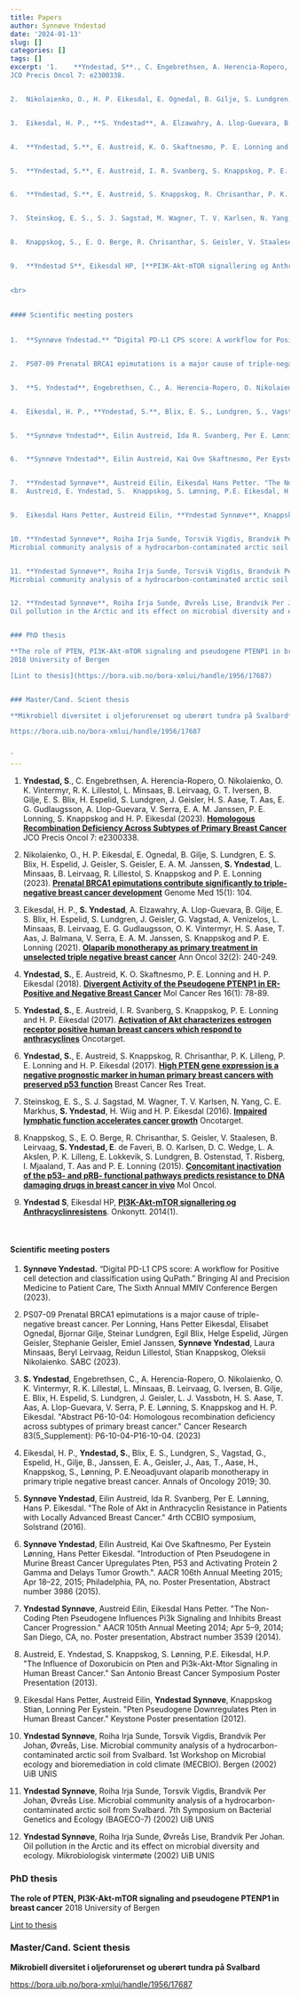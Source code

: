 ```yaml
---
title: Papers
author: Synnøve Yndestad
date: '2024-01-13'
slug: []
categories: []
tags: []
excerpt: '1.	**Yndestad, S**., C. Engebrethsen, A. Herencia-Ropero, O. Nikolaienko, O. K. Vintermyr, R. K. Lillestol, L. Minsaas, B. Leirvaag, G. T. Iversen, B. Gilje, E. S. Blix, H. Espelid, S. Lundgren, J. Geisler, H. S. Aase, T. Aas, E. G. Gudlaugsson, A. Llop-Guevara, V. Serra, E. A. M. Janssen, P. E. Lonning, S. Knappskog and H. P. Eikesdal (2023). [**Homologous Recombination Deficiency Across Subtypes of Primary Breast Cancer**](https://pubmed.ncbi.nlm.nih.gov/38039432/) 
JCO Precis Oncol 7: e2300338.  


2.	Nikolaienko, O., H. P. Eikesdal, E. Ognedal, B. Gilje, S. Lundgren, E. S. Blix, H. Espelid, J. Geisler, S. Geisler, E. A. M. Janssen, **S. Yndestad**, L. Minsaas, B. Leirvaag, R. Lillestol, S. Knappskog and P. E. Lonning (2023). [**Prenatal BRCA1 epimutations contribute significantly to triple-negative breast cancer development**](https://pubmed.ncbi.nlm.nih.gov/38053165/) Genome Med 15(1): 104.  


3.	Eikesdal, H. P., **S. Yndestad**, A. Elzawahry, A. Llop-Guevara, B. Gilje, E. S. Blix, H. Espelid, S. Lundgren, J. Geisler, G. Vagstad, A. Venizelos, L. Minsaas, B. Leirvaag, E. G. Gudlaugsson, O. K. Vintermyr, H. S. Aase, T. Aas, J. Balmana, V. Serra, E. A. M. Janssen, S. Knappskog and P. E. Lonning (2021). [**Olaparib monotherapy as primary treatment in unselected triple negative breast cancer**](https://pubmed.ncbi.nlm.nih.gov/33242536/) Ann Oncol 32(2): 240-249.  


4.	**Yndestad, S.**, E. Austreid, K. O. Skaftnesmo, P. E. Lonning and H. P. Eikesdal (2018). [**Divergent Activity of the Pseudogene PTENP1 in ER-Positive and Negative Breast Cancer**](https://pubmed.ncbi.nlm.nih.gov/29021233/) Mol Cancer Res 16(1): 78-89.  


5.	**Yndestad, S.**, E. Austreid, I. R. Svanberg, S. Knappskog, P. E. Lonning and H. P. Eikesdal (2017). [**Activation of Akt characterizes estrogen receptor positive human breast cancers which respond to anthracyclines**](https://pubmed.ncbi.nlm.nih.gov/28476032/) Oncotarget.  


6.	**Yndestad, S.**, E. Austreid, S. Knappskog, R. Chrisanthar, P. K. Lilleng, P. E. Lonning and H. P. Eikesdal (2017). [**High PTEN gene expression is a negative prognostic marker in human primary breast cancers with preserved p53 function**](https://pubmed.ncbi.nlm.nih.gov/28213783/) Breast Cancer Res Treat.  


7.	Steinskog, E. S., S. J. Sagstad, M. Wagner, T. V. Karlsen, N. Yang, C. E. Markhus, **S. Yndestad**, H. Wiig and H. P. Eikesdal (2016). [**Impaired lymphatic function accelerates cancer growth**](https://pubmed.ncbi.nlm.nih.gov/27329584/) Oncotarget.  


8.	Knappskog, S., E. O. Berge, R. Chrisanthar, S. Geisler, V. Staalesen, B. Leirvaag, **S. Yndestad, E**. de Faveri, B. O. Karlsen, D. C. Wedge, L. A. Akslen, P. K. Lilleng, E. Lokkevik, S. Lundgren, B. Ostenstad, T. Risberg, I. Mjaaland, T. Aas and P. E. Lonning (2015). [**Concomitant inactivation of the p53- and pRB- functional pathways predicts resistance to DNA damaging drugs in breast cancer in vivo**](https://pubmed.ncbi.nlm.nih.gov/26004085/) Mol Oncol.  


9.	**Yndestad S**, Eikesdal HP, [**PI3K-Akt-mTOR signallering og Anthracyclinresistens**](https://onkonytt.no/pi3k-akt-mtor-signalering-og-anthracyklinresistens/). Onkonytt. 2014(1).

  
<br>    
      
      
#### Scientific meeting posters  
  
    
1.	**Synnøve Yndestad.** “Digital PD-L1 CPS score: A workflow for Positive cell detection and classification using QuPath.” Bringing AI and Precision Medicine to Patient Care, The Sixth Annual MMIV Conference Bergen (2023).   


2.	PS07-09 Prenatal BRCA1 epimutations is a major cause of triple-negative breast cancer. Per Lonning, Hans Petter Eikesdal, Elisabet Ognedal, Bjornar Gilje, Steinar Lundgren, Egil Blix, Helge Espelid, Jürgen Geisler, Stephanie Geisler, Emiel Janssen, **Synnøve Yndestad**, Laura Minsaas, Beryl Leirvaag, Reidun Lillestol, Stian Knappskog, Oleksii Nikolaienko. SABC (2023).   


3.	**S. Yndestad**, Engebrethsen, C., A. Herencia-Ropero, O. Nikolaienko, O. K. Vintermyr, R. K. Lillestøl, L. Minsaas, B. Leirvaag, G. Iversen, B. Gilje, E. Blix, H. Espelid, S. Lundgren, J. Geisler, L. J. Vassbotn, H. S. Aase, T. Aas, A. Llop-Guevara, V. Serra, P. E. Lønning, S. Knappskog and H. P. Eikesdal. "Abstract P6-10-04: Homologous recombination deficiency across subtypes of primary breast cancer." Cancer Research 83(5_Supplement): P6-10-04-P16-10-04. (2023)  


4.	Eikesdal, H. P., **Yndestad, S.**, Blix, E. S., Lundgren, S., Vagstad, G., Espelid, H., Gilje, B., Janssen, E. A., Geisler, J., Aas, T., Aase, H., Knappskog, S., Lønning, P. E.Neoadjuvant olaparib monotherapy in primary triple negative breast cancer. Annals of Oncology 2019; 30.  


5.	**Synnøve Yndestad**, Eilin Austreid, Ida R. Svanberg, Per E. Lønning, Hans P. Eikesdal. "The Role of Akt in Anthracyclin Resistance in Patients with Locally Advanced Breast Cancer." 4rth CCBIO symposium, Solstrand (2016).  


6.	**Synnøve Yndestad**, Eilin Austreid, Kai Ove Skaftnesmo, Per Eystein Lønning, Hans Petter Eikesdal. "Introduction of Pten Pseudogene in Murine Breast Cancer Upregulates Pten, P53 and Activating Protein 2 Gamma and Delays Tumor Growth.". AACR 106th Annual Meeting 2015; Apr 18–22, 2015; Philadelphia, PA, no. Poster Presentation, Abstract number 3986 (2015).  


7.	**Yndestad Synnøve**, Austreid Eilin, Eikesdal Hans Petter. "The Non-Coding Pten Pseudogene Influences Pi3k Signaling and Inhibits Breast Cancer Progression." AACR 105th Annual Meeting 2014; Apr 5–9, 2014; San Diego, CA, no. Poster presentation, Abstract number 3539 (2014).
8.	Austreid, E. Yndestad, S.  Knappskog, S. Lønning, P.E. Eikesdal, H.P. "The Influence of Doxorubicin on Pten and Pi3k-Akt-Mtor Signaling in Human Breast Cancer." San Antonio Breast Cancer Symposium Poster Presentation  (2013).  


9.	Eikesdal Hans Petter, Austreid Eilin, **Yndestad Synnøve**, Knappskog Stian, Lonning Per Eystein. "Pten Pseudogene Downregulates Pten in Human Breast Cancer." Keystone Poster presentation  (2012).  


10. **Yndestad Synnøve**, Roiha Irja Sunde, Torsvik Vigdis, Brandvik Per Johan, Øvreås, Lise.
Microbial community analysis of a hydrocarbon-contaminated arctic soil from Svalbard. 1st Workshop on Microbial ecology and bioremediation in cold climate (MECBIO). Bergen (2002) UiB UNIS  


11. **Yndestad Synnøve**, Roiha Irja Sunde, Torsvik Vigdis, Brandvik Per Johan, Øvreås Lise.
Microbial community analysis of a hydrocarbon-contaminated arctic soil from Svalbard. 7th Symposium on Bacterial Genetics and Ecology (BAGECO-7) (2002) UiB UNIS. 


12. **Yndestad Synnøve**, Roiha Irja Sunde, Øvreås Lise, Brandvik Per Johan.
Oil pollution in the Arctic and its effect on microbial diversity and ecology. Mikrobiologisk vintermøte (2002) UiB UNIS


### PhD thesis 

**The role of PTEN, PI3K-Akt-mTOR signaling and pseudogene PTENP1 in breast cancer**
2018 University of Bergen

[Lint to thesis](https://bora.uib.no/bora-xmlui/handle/1956/17687)


### Master/Cand. Scient thesis  

**Mikrobiell diversitet i oljeforurenset og uberørt tundra på Svalbard**

https://bora.uib.no/bora-xmlui/handle/1956/17687


'
---
```



1.	**Yndestad, S**., C. Engebrethsen, A. Herencia-Ropero, O. Nikolaienko, O. K. Vintermyr, R. K. Lillestol, L. Minsaas, B. Leirvaag, G. T. Iversen, B. Gilje, E. S. Blix, H. Espelid, S. Lundgren, J. Geisler, H. S. Aase, T. Aas, E. G. Gudlaugsson, A. Llop-Guevara, V. Serra, E. A. M. Janssen, P. E. Lonning, S. Knappskog and H. P. Eikesdal (2023). [**Homologous Recombination Deficiency Across Subtypes of Primary Breast Cancer**](https://pubmed.ncbi.nlm.nih.gov/38039432/) 
JCO Precis Oncol 7: e2300338.  

2.	Nikolaienko, O., H. P. Eikesdal, E. Ognedal, B. Gilje, S. Lundgren, E. S. Blix, H. Espelid, J. Geisler, S. Geisler, E. A. M. Janssen, **S. Yndestad**, L. Minsaas, B. Leirvaag, R. Lillestol, S. Knappskog and P. E. Lonning (2023). [**Prenatal BRCA1 epimutations contribute significantly to triple-negative breast cancer development**](https://pubmed.ncbi.nlm.nih.gov/38053165/) Genome Med 15(1): 104.  

3.	Eikesdal, H. P., **S. Yndestad**, A. Elzawahry, A. Llop-Guevara, B. Gilje, E. S. Blix, H. Espelid, S. Lundgren, J. Geisler, G. Vagstad, A. Venizelos, L. Minsaas, B. Leirvaag, E. G. Gudlaugsson, O. K. Vintermyr, H. S. Aase, T. Aas, J. Balmana, V. Serra, E. A. M. Janssen, S. Knappskog and P. E. Lonning (2021). [**Olaparib monotherapy as primary treatment in unselected triple negative breast cancer**](https://pubmed.ncbi.nlm.nih.gov/33242536/) Ann Oncol 32(2): 240-249.  

4.	**Yndestad, S.**, E. Austreid, K. O. Skaftnesmo, P. E. Lonning and H. P. Eikesdal (2018). [**Divergent Activity of the Pseudogene PTENP1 in ER-Positive and Negative Breast Cancer**](https://pubmed.ncbi.nlm.nih.gov/29021233/) Mol Cancer Res 16(1): 78-89.  

5.	**Yndestad, S.**, E. Austreid, I. R. Svanberg, S. Knappskog, P. E. Lonning and H. P. Eikesdal (2017). [**Activation of Akt characterizes estrogen receptor positive human breast cancers which respond to anthracyclines**](https://pubmed.ncbi.nlm.nih.gov/28476032/) Oncotarget.  

6.	**Yndestad, S.**, E. Austreid, S. Knappskog, R. Chrisanthar, P. K. Lilleng, P. E. Lonning and H. P. Eikesdal (2017). [**High PTEN gene expression is a negative prognostic marker in human primary breast cancers with preserved p53 function**](https://pubmed.ncbi.nlm.nih.gov/28213783/) Breast Cancer Res Treat.  

7.	Steinskog, E. S., S. J. Sagstad, M. Wagner, T. V. Karlsen, N. Yang, C. E. Markhus, **S. Yndestad**, H. Wiig and H. P. Eikesdal (2016). [**Impaired lymphatic function accelerates cancer growth**](https://pubmed.ncbi.nlm.nih.gov/27329584/) Oncotarget.  

8.	Knappskog, S., E. O. Berge, R. Chrisanthar, S. Geisler, V. Staalesen, B. Leirvaag, **S. Yndestad, E**. de Faveri, B. O. Karlsen, D. C. Wedge, L. A. Akslen, P. K. Lilleng, E. Lokkevik, S. Lundgren, B. Ostenstad, T. Risberg, I. Mjaaland, T. Aas and P. E. Lonning (2015). [**Concomitant inactivation of the p53- and pRB- functional pathways predicts resistance to DNA damaging drugs in breast cancer in vivo**](https://pubmed.ncbi.nlm.nih.gov/26004085/) Mol Oncol.  

9.	**Yndestad S**, Eikesdal HP, [**PI3K-Akt-mTOR signallering og Anthracyclinresistens**](https://onkonytt.no/pi3k-akt-mtor-signalering-og-anthracyklinresistens/). Onkonytt. 2014(1).

  
<br>    
      
      
#### Scientific meeting posters  
  
    
1.	**Synnøve Yndestad.** “Digital PD-L1 CPS score: A workflow for Positive cell detection and classification using QuPath.” Bringing AI and Precision Medicine to Patient Care, The Sixth Annual MMIV Conference Bergen (2023). 

2.	PS07-09 Prenatal BRCA1 epimutations is a major cause of triple-negative breast cancer. Per Lonning, Hans Petter Eikesdal, Elisabet Ognedal, Bjornar Gilje, Steinar Lundgren, Egil Blix, Helge Espelid, Jürgen Geisler, Stephanie Geisler, Emiel Janssen, **Synnøve Yndestad**, Laura Minsaas, Beryl Leirvaag, Reidun Lillestol, Stian Knappskog, Oleksii Nikolaienko. SABC (2023). 

3.	**S. Yndestad**, Engebrethsen, C., A. Herencia-Ropero, O. Nikolaienko, O. K. Vintermyr, R. K. Lillestøl, L. Minsaas, B. Leirvaag, G. Iversen, B. Gilje, E. Blix, H. Espelid, S. Lundgren, J. Geisler, L. J. Vassbotn, H. S. Aase, T. Aas, A. Llop-Guevara, V. Serra, P. E. Lønning, S. Knappskog and H. P. Eikesdal. "Abstract P6-10-04: Homologous recombination deficiency across subtypes of primary breast cancer." Cancer Research 83(5_Supplement): P6-10-04-P16-10-04. (2023)  

4.	Eikesdal, H. P., **Yndestad, S.**, Blix, E. S., Lundgren, S., Vagstad, G., Espelid, H., Gilje, B., Janssen, E. A., Geisler, J., Aas, T., Aase, H., Knappskog, S., Lønning, P. E.Neoadjuvant olaparib monotherapy in primary triple negative breast cancer. Annals of Oncology 2019; 30.  

5.	**Synnøve Yndestad**, Eilin Austreid, Ida R. Svanberg, Per E. Lønning, Hans P. Eikesdal. "The Role of Akt in Anthracyclin Resistance in Patients with Locally Advanced Breast Cancer." 4rth CCBIO symposium, Solstrand (2016).  

6.	**Synnøve Yndestad**, Eilin Austreid, Kai Ove Skaftnesmo, Per Eystein Lønning, Hans Petter Eikesdal. "Introduction of Pten Pseudogene in Murine Breast Cancer Upregulates Pten, P53 and Activating Protein 2 Gamma and Delays Tumor Growth.". AACR 106th Annual Meeting 2015; Apr 18–22, 2015; Philadelphia, PA, no. Poster Presentation, Abstract number 3986 (2015).  

7.	**Yndestad Synnøve**, Austreid Eilin, Eikesdal Hans Petter. "The Non-Coding Pten Pseudogene Influences Pi3k Signaling and Inhibits Breast Cancer Progression." AACR 105th Annual Meeting 2014; Apr 5–9, 2014; San Diego, CA, no. Poster presentation, Abstract number 3539 (2014).
8.	Austreid, E. Yndestad, S.  Knappskog, S. Lønning, P.E. Eikesdal, H.P. "The Influence of Doxorubicin on Pten and Pi3k-Akt-Mtor Signaling in Human Breast Cancer." San Antonio Breast Cancer Symposium Poster Presentation  (2013).  

9.	Eikesdal Hans Petter, Austreid Eilin, **Yndestad Synnøve**, Knappskog Stian, Lonning Per Eystein. "Pten Pseudogene Downregulates Pten in Human Breast Cancer." Keystone Poster presentation  (2012).

10. **Yndestad Synnøve**, Roiha Irja Sunde, Torsvik Vigdis, Brandvik Per Johan, Øvreås, Lise.
Microbial community analysis of a hydrocarbon-contaminated arctic soil from Svalbard. 1st Workshop on Microbial ecology and bioremediation in cold climate (MECBIO). Bergen (2002) UiB UNIS

11. **Yndestad Synnøve**, Roiha Irja Sunde, Torsvik Vigdis, Brandvik Per Johan, Øvreås Lise.
Microbial community analysis of a hydrocarbon-contaminated arctic soil from Svalbard. 7th Symposium on Bacterial Genetics and Ecology (BAGECO-7) (2002) UiB UNIS

12. **Yndestad Synnøve**, Roiha Irja Sunde, Øvreås Lise, Brandvik Per Johan.
Oil pollution in the Arctic and its effect on microbial diversity and ecology. Mikrobiologisk vintermøte (2002) UiB UNIS


### PhD thesis 

**The role of PTEN, PI3K-Akt-mTOR signaling and pseudogene PTENP1 in breast cancer**
2018 University of Bergen

[Lint to thesis](https://bora.uib.no/bora-xmlui/handle/1956/17687)


### Master/Cand. Scient thesis  
**Mikrobiell diversitet i oljeforurenset og uberørt tundra på Svalbard**

https://bora.uib.no/bora-xmlui/handle/1956/17687


